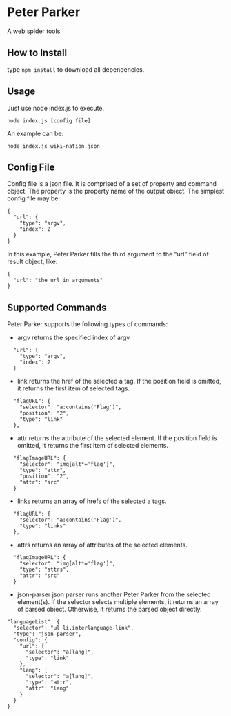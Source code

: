 Peter Parker
========================
A web spider tools

How to Install
------------------------
type ```npm install``` to download all dependencies.

Usage
------------------------
Just use node index.js to execute.

```
node index.js [config file]
```

An example can be:
```
node index.js wiki-nation.json
```

Config File
------------------------
Config file is a json file. It is comprised of a set of property and command
object. The property is the property name of the output object. The simplest
config file may be:

```
{
  "url": {
    "type": "argv",
    "index": 2
  }
}
```

In this example, Peter Parker fills the third argument to the "url" field of
result object, like:
```
{
  "url": "the url in arguments"
}
```

Supported Commands
------------------------
Peter Parker supports the following types of commands:
* argv
returns the specified index of argv 
```
  "url": {
    "type": "argv",
    "index": 2
  }
```
* link
returns the href of the selected a tag. If the position field is omitted, it
returns the first item of selected tags.
```
  "flagURL": {
    "selector": "a:contains('Flag')",
    "position": "2",
    "type": "link"
  },
```
* attr
returns the attribute of the selected element. If the position field is omitted,
it returns the first item of selected elements.
```
  "flagImageURL": {
    "selector": "img[alt*='flag']",
    "type": "attr",
    "position": "2",
    "attr": "src"
  }
```
* links
returns an array of hrefs of the selected a tags.
```
  "flagURL": {
    "selector": "a:contains('Flag')",
    "type": "links"
  },
```
* attrs
returns an array of attributes of the selected elements.
```
  "flagImageURL": {
    "selector": "img[alt*='flag']",
    "type": "attrs",
    "attr": "src"
  }
```
* json-parser
json parser runs another Peter Parker from the selected element(s). If the
selector selects multiple elements, it returns an array of parsed object.
Otherwise, it returns the parsed object directly.
```
"languageList": {
  "selector": "ul li.interlanguage-link",
  "type": "json-parser",
  "config": {
    "url": {
      "selector": "a[lang]",
      "type": "link"
    },
    "lang": {
      "selector": "a[lang]",
      "type": "attr",
      "attr": "lang"
    }
  }
}
```

